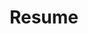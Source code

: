 ---
layout: child_layout/hire__resume
title: Resume
permalink: /hire/resume/
hero: /assets/img/content/hero/hero-bricks.jpg
hero_classes: has-no-gutters has-bleed-tintX
theme: theme-light-minimal
logo: /assets/img/content/branding/logo-type--white-transparent.svg
hero_text: /assets/img/layout/headings/heading-resume--light.svg
breadcrumbs: true
---